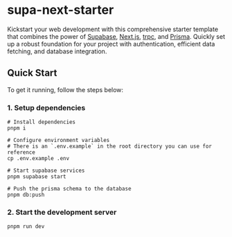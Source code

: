 # supa-next-starter

Kickstart your web development with this comprehensive starter template that combines the power of [Supabase](https://supabase.com/docs), [Next.js](https://nextjs.org/docs), [trpc](https://trpc.io/docs/), and [Prisma](https://www.prisma.io/docs). Quickly set up a robust foundation for your project with authentication, efficient data fetching, and database integration.

## Quick Start

To get it running, follow the steps below:

### 1. Setup dependencies

    # Install dependencies
    pnpm i

    # Configure environment variables
    # There is an `.env.example` in the root directory you can use for reference
    cp .env.example .env

    # Start supabase services
    pnpm supabase start

    # Push the prisma schema to the database
    pnpm db:push

### 2. Start the development server

    pnpm run dev
